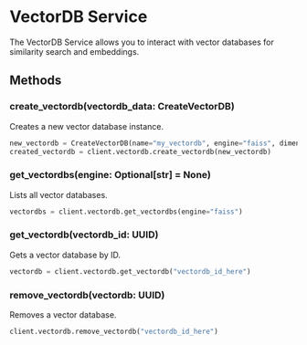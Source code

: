 # VectorDB Service

The VectorDB Service allows you to interact with vector databases for similarity search and embeddings.

## Methods

### create_vectordb(vectordb_data: CreateVectorDB)

Creates a new vector database instance.

```python
new_vectordb = CreateVectorDB(name="my_vectordb", engine="faiss", dimension=512)
created_vectordb = client.vectordb.create_vectordb(new_vectordb)
```

### get_vectordbs(engine: Optional[str] = None)

Lists all vector databases.

```python
vectordbs = client.vectordb.get_vectordbs(engine="faiss")
```

### get_vectordb(vectordb_id: UUID)

Gets a vector database by ID.

```python
vectordb = client.vectordb.get_vectordb("vectordb_id_here")
```

### remove_vectordb(vectordb: UUID)

Removes a vector database.

```python
client.vectordb.remove_vectordb("vectordb_id_here")
```

